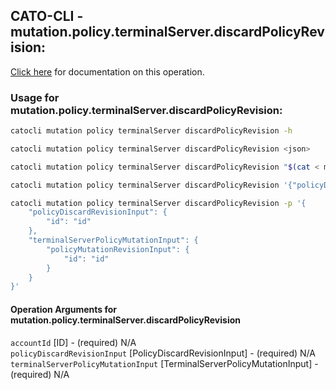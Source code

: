 
## CATO-CLI - mutation.policy.terminalServer.discardPolicyRevision:
[Click here](https://api.catonetworks.com/documentation/#mutation-mutation.policy.terminalServer.discardPolicyRevision) for documentation on this operation.

### Usage for mutation.policy.terminalServer.discardPolicyRevision:

```bash
catocli mutation policy terminalServer discardPolicyRevision -h

catocli mutation policy terminalServer discardPolicyRevision <json>

catocli mutation policy terminalServer discardPolicyRevision "$(cat < mutation.policy.terminalServer.discardPolicyRevision.json)"

catocli mutation policy terminalServer discardPolicyRevision '{"policyDiscardRevisionInput":{"id":"id"},"terminalServerPolicyMutationInput":{"policyMutationRevisionInput":{"id":"id"}}}'

catocli mutation policy terminalServer discardPolicyRevision -p '{
    "policyDiscardRevisionInput": {
        "id": "id"
    },
    "terminalServerPolicyMutationInput": {
        "policyMutationRevisionInput": {
            "id": "id"
        }
    }
}'
```

#### Operation Arguments for mutation.policy.terminalServer.discardPolicyRevision ####

`accountId` [ID] - (required) N/A    
`policyDiscardRevisionInput` [PolicyDiscardRevisionInput] - (required) N/A    
`terminalServerPolicyMutationInput` [TerminalServerPolicyMutationInput] - (required) N/A    
